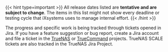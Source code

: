 &NewLine;

{{< hint type=important >}}
All release dates listed are **tentative and are subject to change**.
The items in this list might not show every deadline or testing cycle that iXsystems uses to manage internal effort.
{{< /hint >}}

The progress and specific work is being tracked through tickets opened in Jira.
If you have a feature suggestion or bug report, create a Jira account and file a ticket in the [TrueNAS](https://ixsystems.atlassian.net/projects/NAS "TrueNAS Jira Project") or  [TrueCommand](https://ixsystems.atlassian.net/projects/TC "TrueCommand Jira Project") projects.
TrueNAS SCALE tickets are also tracked in the TrueNAS Jira Project.